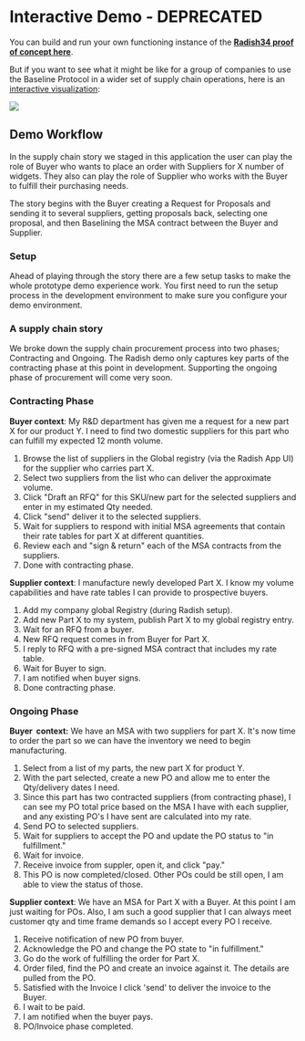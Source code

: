 # Interactive Demo - DEPRECATED

You can build and run your own functioning instance of the [**Radish34 proof of concept here**](broken-reference).

But if you want to see what it might be like for a group of companies to use the Baseline Protocol in a wider set of supply chain operations, here is an [interactive visualization](https://www.figma.com/proto/XQ9sIPu0FeoNSojX8YQtmz/Radish34?node-id=759%3A13805\&viewport=150%2C167%2C0.05065051466226578\&scaling=min-zoom):

![](https://gblobscdn.gitbook.com/assets%2F-M2ZgeO6\_fLS5V\_kJ073%2F-M2cf67sM26\_7aKsBoY6%2F-M2cfRzP6C9IL1jP2BwY%2Fimage.png?alt=media\&token=f26d8b66-2fa1-449d-b6de-ea55110d32cf)

## Demo Workflow <a href="demo-workflow" id="demo-workflow"></a>

In the supply chain story we staged in this application the user can play the role of Buyer who wants to place an order with Suppliers for X number of widgets. They also can play the role of Supplier who works with the Buyer to fulfill their purchasing needs.

The story begins with the Buyer creating a Request for Proposals and sending it to several suppliers, getting proposals back, selecting one proposal, and then Baselining the MSA contract between the Buyer and Supplier.

### Setup <a href="setup" id="setup"></a>

Ahead of playing through the story there are a few setup tasks to make the whole prototype demo experience work. You first need to run the setup process in the development environment to make sure you configure your demo environment.

### A supply chain story <a href="a-supply-chain-story" id="a-supply-chain-story"></a>

We broke down the supply chain procurement process into two phases; Contracting and Ongoing. The Radish demo only captures key parts of the contracting phase at this point in development. Supporting the ongoing phase of procurement will come very soon.

### Contracting Phase <a href="contracting-phase" id="contracting-phase"></a>

**Buyer context**: My R\&D department has given me a request for a new part X for our product Y. I need to find two domestic suppliers for this part who can fulfill my expected 12 month volume.

1. Browse the list of suppliers in the Global registry (via the Radish App UI) for the supplier who carries part X.
2. Select two suppliers from the list who can deliver the approximate volume.
3. Click "Draft an RFQ" for this SKU/new part for the selected suppliers and enter in my estimated Qty needed.
4. Click "send" deliver it to the selected suppliers.
5. Wait for suppliers to respond with initial MSA agreements that contain their rate tables for part X at different quantities.
6. Review each and "sign & return" each of the MSA contracts from the suppliers.
7. Done with contracting phase.

**Supplier context**: I manufacture newly developed Part X. I know my volume capabilities and have rate tables I can provide to prospective buyers.

1. Add my company global Registry (during Radish setup).
2. Add new Part X to my system, publish Part X to my global registry entry.
3. Wait for an RFQ from a buyer.
4. New RFQ request comes in from Buyer for Part X.
5. I reply to RFQ with a pre-signed MSA contract that includes my rate table.
6. Wait for Buyer to sign.
7. I am notified when buyer signs.
8. Done contracting phase.

### Ongoing Phase <a href="ongoing-phase" id="ongoing-phase"></a>

**Buyer  context:** We have an MSA with two suppliers for part X. It's now time to order the part so we can have the inventory we need to begin manufacturing.

1. Select from a list of my parts, the new part X for product Y.
2. With the part selected, create a new PO and allow me to enter the Qty/delivery dates I need.
3. Since this part has two contracted suppliers (from contracting phase), I can see my PO total price based on the MSA I have with each supplier, and any existing PO's I have sent are calculated into my rate.
4. Send PO to selected suppliers.
5. Wait for suppliers to accept the PO and update the PO status to "in fulfillment."
6. Wait for invoice.
7. Receive invoice from suppler, open it, and click "pay."
8. This PO is now completed/closed. Other POs could be still open, I am able to view the status of those.

**Supplier context**: We have an MSA for Part X with a Buyer. At this point I am just waiting for POs. Also, I am such a good supplier that I can always meet customer qty and time frame demands so I accept every PO I receive.

1. Receive notification of new PO from buyer.
2. Acknowledge the PO and change the PO state to "in fulfillment."
3. Go do the work of fulfilling the order for Part X.
4. Order filed, find the PO and create an invoice against it. The details are pulled from the PO.
5. Satisfied with the Invoice I click 'send' to deliver the invoice to the Buyer.
6. I wait to be paid.
7. I am notified when the buyer pays.
8. PO/Invoice phase completed.
